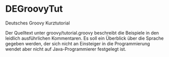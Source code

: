 DEGroovyTut
===========

Deutsches Groovy Kurztutorial

Der Quelltext unter groovy/tutorial.groovy beschreibt die Beispiele in den leidlich ausführlichen Kommentaren. Es
soll ein Überblick über die Sprache gegeben werden, der sich nicht an Einsteiger in die Programmierung wendet
aber nicht auf Java-Programmierer festgelegt ist.
